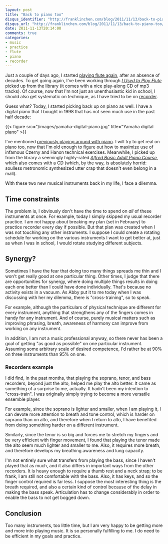 ```yaml
---
layout: post
title: "Back to piano too"
disqus_identifier: "http://franklinchen.com/blog/2011/11/13/back-to-piano-too/"
disqus_url: "http://franklinchen.com/blog/2011/11/13/back-to-piano-too/"
date: 2011-11-13T20:14:00
comments: true
categories:
- music
- practice
- flute
- piano
- recorder
---
```

Just a couple of days ago, I started [playing flute again](/blog/2011/11/09/taking-up-flute-again-after-decades/), after an absence of decades. To get going again, I've been working through [*I Used to Play Flute*](http://www.musicminusone.com/used-play-flute-innovative-method-adults-returning-play-p-60414222.html) picked up from the library (it comes with a nice play-along CD of mp3 tracks). Of course, now that I'm not just an unenthusiastic kid in school, I should also get systematic on technique, as I have tried to be on [recorder](/blog/categories/recorder/).

Guess what? Today, I started picking back up on piano as well. I have a digital piano that I bought in 1998 that has not seen much use in the past half decade:

{{< figure src="/images/yamaha-digital-piano.jpg" title="Yamaha digital piano" >}}

I've mentioned [previously playing around with piano](/blog/2011/11/09/taking-up-flute-again-after-decades/). I will try to get real on piano too, now that I'm old enough to figure out how to maximize use of infamous Czerny and Hanon technical exercises. Meanwhile, I picked up from the library a seemingly highly-rated [*Alfred Basic Adult Piano Course*](http://www.alfred.com/AlfredPiano/PianoMethods), which also comes with a CD (which, by the way, is absolutely horrid: soulless metronomic synthesized utter crap that doesn't even belong in a mall).

With these two new musical instruments back in my life, I face a dilemma.

<!--more-->

## Time constraints

The problem is, I obviously don't have the time to spend on *all* of these instruments at once. For example, today I simply skipped my usual recorder practice. I am not happy about breaking my plan (set in February) to practice recorder every day if possible. But that plan was created when I was not touching any other instruments. I suppose I could create a rotating schedule for working on the various instruments I want to get better at, just as when I was in school, I would rotate studying different subjects.

## Synergy?

Sometimes I have the fear that doing too many things spreads me thin and I won't get really good at one particular thing. Other times, I judge that there are opportunities for synergy, where doing multiple things results in doing each one better than I could have done individually. That's because no activity exists in a vacuum. As Abby put it to me today when I was discussing with her my dilemma, there is "cross-training", so to speak.

For example, although the particulars of physical technique are different for every instrument, anything that strengthens any of the fingers comes in handy for any instrument. And of course, purely musical matters such as improving phrasing, breath, awareness of harmony can improve from working on any instrument.

In addition, I am not a music professional anyway, so there never has been a goal of getting "as good as possible" on one particular instrument. Assuming some arbitrary scale of desired competence, I'd rather be at 90% on three instruments than 95% on one.

### Recorders example

I did find, in the past months, that playing the soprano, tenor, and bass recorders, beyond just the alto, helped me play the alto better. It came as something of a surprise to me, actually. It hadn't been my intention to "cross-train". I was originally simply trying to become a more versatile ensemble player.

For example, since the soprano is lighter and smaller, when I am playing it, I can devote more attention to breath and tone control, which is harder on soprano than on alto, and therefore when I return to alto, I have benefited from doing something harder on a different instrument.

Similarly, since the tenor is so big and forces me to stretch my fingers and be very efficient with finger movement, I found that playing the tenor made the alto seem much lighter and smaller to me. Also, it requires more breath, and therefore develops my breathing awareness and lung capacity.

I'm not entirely sure what transfers from playing the bass, since I haven't played that as much, and it also differs in important ways from the other recorders. It is heavy enough to require a thumb rest and a neck strap; to be frank, I am still not comfortable with the bass. Also, it has keys, and so the finger control required is far less. I suppose the most interesting thing is the breath required, and also a certain kind of control because of the delay in making the bass speak. Articulation has to change considerably in order to enable the bass to not get bogged down.

## Conclusion

Too many instruments, too little time, but I am very happy to be getting more and more into playing music. It is so personally fulfilling to me. I do need to be efficient in my goals and practice.
